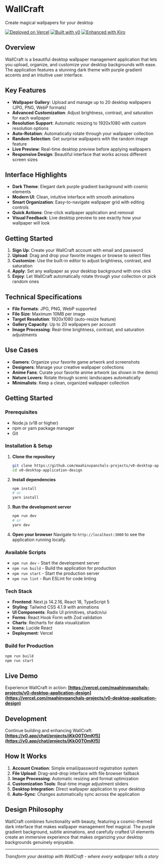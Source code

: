 
# WallCraft

Create magical wallpapers for your desktop

[![Deployed on Vercel](https://img.shields.io/badge/Deployed%20on-Vercel-black?style=for-the-badge&logo=vercel)](https://vercel.com/maahinvpanchals-projects/v0-desktop-application-design)
[![Built with v0](https://img.shields.io/badge/Built%20with-v0.app-black?style=for-the-badge)](https://v0.app/chat/projects/jKkO0TOmKf5)
[![Enhanced with Kiro](https://img.shields.io/badge/Enhanced%20with-Kiro-purple?style=for-the-badge)](https://kiro.app)

## Overview

WallCraft is a beautiful desktop wallpaper management application that lets you upload, organize, and customize your desktop backgrounds with ease. The application features a stunning dark theme with purple gradient accents and an intuitive user interface.

## Key Features

- **Wallpaper Gallery**: Upload and manage up to 20 desktop wallpapers (JPG, PNG, WebP formats)
- **Advanced Customization**: Adjust brightness, contrast, and saturation for each wallpaper
- **Resolution Support**: Automatic resizing to 1920x1080 with custom resolution options
- **Auto-Rotation**: Automatically rotate through your wallpaper collection
- **Random Selection**: Get surprise wallpapers with the random image feature
- **Live Preview**: Real-time desktop preview before applying wallpapers
- **Responsive Design**: Beautiful interface that works across different screen sizes

## Interface Highlights

- **Dark Theme**: Elegant dark purple gradient background with cosmic elements
- **Modern UI**: Clean, intuitive interface with smooth animations
- **Smart Organization**: Easy-to-navigate wallpaper grid with editing controls
- **Quick Actions**: One-click wallpaper application and removal
- **Visual Feedback**: Live desktop preview to see exactly how your wallpaper will look

## Getting Started

1. **Sign Up**: Create your WallCraft account with email and password
2. **Upload**: Drag and drop your favorite images or browse to select files
3. **Customize**: Use the built-in editor to adjust brightness, contrast, and saturation
4. **Apply**: Set any wallpaper as your desktop background with one click
5. **Enjoy**: Let WallCraft automatically rotate through your collection or pick random ones

## Technical Specifications

- **File Formats**: JPG, PNG, WebP supported
- **File Size**: Maximum 10MB per image
- **Target Resolution**: 1920x1080 (auto-resize feature)
- **Gallery Capacity**: Up to 20 wallpapers per account
- **Image Processing**: Real-time brightness, contrast, and saturation adjustments

## Use Cases

- **Gamers**: Organize your favorite game artwork and screenshots
- **Designers**: Manage your creative wallpaper collections
- **Anime Fans**: Curate your favorite anime artwork (as shown in the demo)
- **Nature Lovers**: Rotate through scenic landscapes automatically
- **Minimalists**: Keep a clean, organized wallpaper collection

## Getting Started

### Prerequisites

- Node.js (v18 or higher)
- npm or yarn package manager
- Git

### Installation & Setup

1. **Clone the repository**
   ```bash
   git clone https://github.com/maahinvpanchals-projects/v0-desktop-application-design.git
   cd v0-desktop-application-design
   ```

2. **Install dependencies**
   ```bash
   npm install
   # or
   yarn install
   ```

3. **Run the development server**
   ```bash
   npm run dev
   # or
   yarn dev
   ```

4. **Open your browser**
   Navigate to `http://localhost:3000` to see the application running locally.

### Available Scripts

- `npm run dev` - Start the development server
- `npm run build` - Build the application for production
- `npm run start` - Start the production server
- `npm run lint` - Run ESLint for code linting

### Tech Stack

- **Frontend**: Next.js 14.2.16, React 18, TypeScript 5
- **Styling**: Tailwind CSS 4.1.9 with animations
- **UI Components**: Radix UI primitives, shadcn/ui
- **Forms**: React Hook Form with Zod validation
- **Charts**: Recharts for data visualization
- **Icons**: Lucide React
- **Deployment**: Vercel

### Build for Production

```bash
npm run build
npm run start
```
## Live Demo

Experience WallCraft in action:
**[https://vercel.com/maahinvpanchals-projects/v0-desktop-application-design](https://vercel.com/maahinvpanchals-projects/v0-desktop-application-design)**

## Development

Continue building and enhancing WallCraft:
**[https://v0.app/chat/projects/jKkO0TOmKf5](https://v0.app/chat/projects/jKkO0TOmKf5)**

## How It Works

1. **Account Creation**: Simple email/password registration system
2. **File Upload**: Drag-and-drop interface with file browser fallback
3. **Image Processing**: Automatic resizing and format optimization
4. **Customization Tools**: Real-time image adjustment sliders
5. **Desktop Integration**: Direct wallpaper application to your desktop
6. **Auto-Sync**: Changes automatically sync across the application

## Design Philosophy

WallCraft combines functionality with beauty, featuring a cosmic-themed dark interface that makes wallpaper management feel magical. The purple gradient background, subtle animations, and carefully crafted UI elements create an immersive experience that makes organizing your desktop backgrounds genuinely enjoyable.

---

*Transform your desktop with WallCraft - where every wallpaper tells a story*
